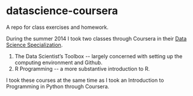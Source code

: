 datascience-coursera
====================

A repo for class exercises and homework.

During the summer 2014 I took two classes through Coursera in their [Data Science Specialization](https://www.coursera.org/specialization/jhudatascience/1/courses).

1. The Data Scientist’s Toolbox -- largely concerned with setting up the computing environment and Github.
2. R Programming -- a more substantive introduction to R.

I took these courses at the same time as I took an Introduction to Programming in Python through Coursera. 
